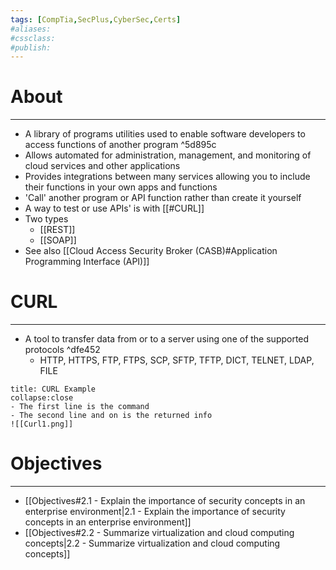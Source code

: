 ```yaml
---
tags: [CompTia,SecPlus,CyberSec,Certs]
#aliases:
#cssclass:
#publish:
---
```


# About
---
- A library of programs utilities used to enable software developers to access functions of another program ^5d895c
- Allows automated for administration, management, and monitoring of cloud services and other applications
- Provides integrations between many services allowing you to include their functions in your own apps and functions
- 'Call' another program or API function rather than create it yourself
- A way to test or use APIs' is with [[#CURL]]
- Two types
	- [[REST]]
	- [[SOAP]]
- See also [[Cloud Access Security Broker (CASB)#Application Programming Interface (API)]]

# CURL
---
- A tool to transfer data from or to a server using one of the supported protocols ^dfe452
	- HTTP, HTTPS, FTP, FTPS, SCP, SFTP, TFTP, DICT, TELNET, LDAP, FILE

```ad-example
title: CURL Example
collapse:close
- The first line is the command
- The second line and on is the returned info
![[Curl1.png]]
```

# Objectives
---
- [[Objectives#2.1 - Explain the importance of security concepts in an enterprise environment|2.1 - Explain the importance of security concepts in an enterprise environment]]
- [[Objectives#2.2 - Summarize virtualization and cloud computing concepts|2.2 - Summarize virtualization and cloud computing concepts]]